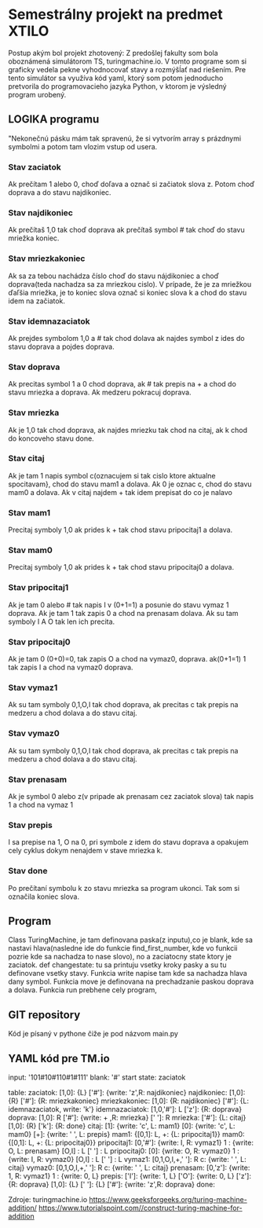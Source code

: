 # Semestrálny projekt na predmet XTILO
Postup akým bol projekt zhotovený:
Z predošlej fakulty som bola oboznámená simulátorom TS, turingmachine.io. V tomto programe som si graficky vedela pekne vyhodnocovať stavy a rozmýšĺať nad riešením. 
Pre tento simulátor sa využíva kód yaml, ktorý som potom jednoducho pretvorila do programovacieho jazyka Python, v ktorom je výsledný program urobený.

## LOGIKA programu
"Nekonečnú pásku mám tak spravenú, že si vytvorím array s prázdnymi symbolmi a potom tam vlozim vstup od usera. 
### Stav zaciatok
Ak prečítam 1 alebo 0, choď doľava a označ si začiatok slova z. Potom choď doprava a do stavu najdikoniec.
### Stav najdikoniec
Ak prečítaš 1,0 tak choď doprava ak prečítaš symbol # tak choď do stavu mriežka koniec.
### Stav mriezkakoniec
Ak sa za tebou nachádza číslo choď do stavu nájdikoniec a choď doprava(teda nachadza sa za mriezkou cislo). V prípade, že je za mriežkou ďaľšia mriežka, je to koniec slova označ si koniec slova k a chod do stavu idem na začiatok.
### Stav idemnazaciatok
Ak prejdes symbolom 1,0 a # tak chod dolava ak najdes symbol z ides do stavu doprava a pojdes doprava.
### Stav doprava
Ak precitas symbol 1 a 0 chod doprava, ak # tak prepis na + a chod do stavu mriezka a doprava. Ak medzeru pokracuj doprava.
### Stav mriezka
Ak je 1,0 tak chod doprava, ak najdes mriezku tak chod na citaj, ak k chod do koncoveho stavu done.
### Stav citaj
Ak je tam 1 napis symbol c(oznacujem si tak cislo ktore aktualne spocitavam}, chod do stavu mam1 a dolava. Ak 0 je oznac c, chod do stavu mam0 a dolava. Ak v citaj najdem + tak idem prepisat do co je nalavo
### Stav mam1
Precitaj symboly 1,0 ak prides k + tak chod stavu pripocitaj1 a dolava.
### Stav mam0
Precitaj symboly 1,0 ak prides k + tak chod stavu pripocitaj0 a dolava.
### Stav pripocitaj1
Ak je tam 0 alebo # tak napis I v (0+1=1) a posunie do stavu vymaz 1 doprava. 
Ak je tam 1 tak zapis 0 a chod na prenasam dolava. Ak su tam symboly I A O tak len ich precita. 
### Stav pripocitaj0
Ak je tam 0 (0+0)=0, tak zapis O a chod na vymaz0, doprava. ak(0+1=1) 1 tak zapis I a chod na vymaz0 doprava. 
### Stav vymaz1
Ak su tam symboly 0,1,O,I tak chod doprava, ak precitas c tak prepis na medzeru a chod dolava a do stavu citaj.
### Stav vymaz0
Ak su tam symboly 0,1,O,I tak chod doprava, ak precitas c tak prepis na medzeru a chod dolava a do stavu citaj. 
### Stav prenasam
Ak je symbol 0 alebo z(v pripade ak prenasam cez zaciatok slova) tak napis 1 a chod na vymaz 1
### Stav prepis
I sa prepise na 1, O na 0, pri symbole z idem do stavu doprava a opakujem cely cyklus dokym nenajdem v stave mriezka k. 
### Stav done
Po prečítaní symbolu k zo stavu mriezka sa program ukonci. Tak som si označila koniec slova.

## Program
Class TuringMachine, je tam definovana paska(z inputu),co je blank, kde sa nastavi hlava(nasledne ide do funkcie find_first_number, kde vo funkcii pozrie kde sa nachadza to nase slovo), no a zaciatocny state ktory je zaciatok. 
def changestate: tu sa printuju vsetky kroky pasky a su tu definovane vsetky stavy. Funkcia write napise tam kde sa nachadza hlava dany symbol. Funkcia move je definovana na prechadzanie paskou doprava a dolava. Funkcia run prebhene cely program, 
## GIT repository
Kód je písaný v pythone čiže je pod názvom main.py
## YAML kód pre TM.io
input: '101#10#110#1#111'
blank: '#'
start state: zaciatok

table:
  zaciatok:
    [1,0]: {L}
    ['#']: {write: 'z',R: najdikoniec}
  najdikoniec:
    [1,0]: {R}
    ['#']: {R: mriezkakoniec}
  mriezkakoniec:
    [1,0]: {R: najdikoniec}
    ['#']: {L: idemnazaciatok, write: 'k'}
  idemnazaciatok:
    [1,0,'#']: L
    ['z']: {R: doprava}
  doprava:
    [1,0]: R
    ['#']: {write: + ,R: mriezka}
    [' ']: R
  mriezka:
    ['#']: {L: citaj}
    [1,0]: {R}
    ['k']: {R: done}
  citaj:
    [1]: {write: 'c', L: mam1}
    [0]: {write: 'c', L: mam0}
    [+]: {write: ' ', L: prepis}
  mam1:
    {[0,1]: L, +: {L: pripocitaj1}}
  mam0:
    {[0,1]: L, +: {L: pripocitaj0}}
  pripocitaj1:
    [0,'#']: {write: I, R: vymaz1}
    1      : {write: O, L: prenasam}
    [O,I]  : L
    [' '] : L
  pripocitaj0:
    [0]: {write: O, R: vymaz0}
    1      : {write: I, R: vymaz0}
    [O,I]  : L
    [' '] : L
  vymaz1:
    [0,1,O,I,+,' ']: R
    c: {write: ' ', L: citaj}
  vymaz0:
    [0,1,O,I,+,' ']: R
    c: {write: ' ', L: citaj}
  prenasam:
    [0,'z']: {write: 1, R: vymaz1}
    1      : {write: 0, L}
  prepis:
    ['I']: {write: 1, L}
    ['O']: {write: 0, L}
    ['z']: {R: doprava}
    [1,0]: {L}
    [' ']: {L}
    ['#']: {write: 'z',R: doprava}
  done:

Zdroje: 
turingmachine.io
https://www.geeksforgeeks.org/turing-machine-addition/
https://www.tutorialspoint.com//construct-turing-machine-for-addition
